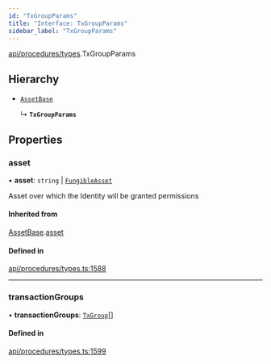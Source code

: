 ```yaml
---
id: "TxGroupParams"
title: "Interface: TxGroupParams"
sidebar_label: "TxGroupParams"
---
```


[api/procedures/types](../../../../../modules/API/Procedures/Types/Types.md).TxGroupParams

## Hierarchy

- [`AssetBase`](../AssetBase/AssetBase.md)

  ↳ **`TxGroupParams`**

## Properties

### asset

• **asset**: `string` \| [`FungibleAsset`](../../../../../classes/API/Entities/Asset/Fungible/FungibleAsset.md)

Asset over which the Identity will be granted permissions

#### Inherited from

[AssetBase](../AssetBase/AssetBase.md).[asset](../AssetBase/AssetBase.md#asset)

#### Defined in

[api/procedures/types.ts:1588](https://github.com/PolymeshAssociation/polymesh-sdk/blob/fbf6882d0/src/api/procedures/types.ts#L1588)

___

### transactionGroups

• **transactionGroups**: [`TxGroup`](../../../../../enums/API/Procedures/Types/TxGroup/TxGroup.md)[]

#### Defined in

[api/procedures/types.ts:1599](https://github.com/PolymeshAssociation/polymesh-sdk/blob/fbf6882d0/src/api/procedures/types.ts#L1599)
